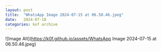 ```yaml
---
layout:	post
title:	"WhatsApp Image 2024-07-15 at 06.50.46.jpeg"
date:	2024-07-18
categories:	kof archive
---
```


![Image Alt](https://k0f.github.io/assets/WhatsApp Image 2024-07-15 at 06.50.46.jpeg)